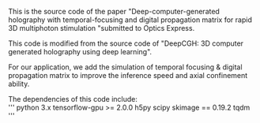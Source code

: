 This is the source code of the paper "Deep-computer-generated holography with temporal-focusing and digital propagation matrix for rapid 3D multiphoton stimulation "submitted to Optics Express.  
  
This code is modified from the source code of "DeepCGH: 3D computer generated holography using deep learning".  
  
For our application, we add the simulation of temporal focusing & digital propagation matrix to improve the inference speed and axial confinement ability.  

The dependencies of this code include:  
'''
python 3.x
tensorflow-gpu >= 2.0.0
h5py
scipy
skimage == 0.19.2
tqdm
'''
